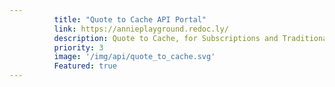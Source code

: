 ```yaml
---
          title: "Quote to Cache API Portal"
          link: https://annieplayground.redoc.ly/ 
          description: Quote to Cache, for Subscriptions and Traditional Sales
          priority: 3
          image: '/img/api/quote_to_cache.svg'
          Featured: true
---
```

          